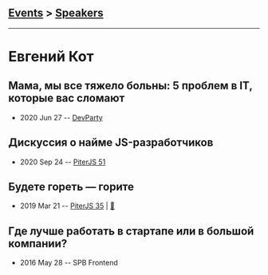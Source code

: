 ## [Events](../README.md) > [Speakers](../speakers.md)
---

# Евгений Кот

## Мама, мы все тяжело больны: 5 проблем в IT, которые вас сломают
- 2020 Jun 27 -- [DevParty](https://www.youtube.com/watch?v=MscM6ciVFdA)    
## Дискуссия о найме JS-разработчиков
- 2020 Sep 24 -- [PiterJS 51](https://www.youtube.com/watch?v=MJsTZP9Fu-0)    
## Будете гореть — горите
- 2019 Mar 21 -- [PiterJS 35](https://www.youtube.com/watch?v=Jnm_BJVxz7E)  | [:notebook:](https://fs.piterjs.org/events/35/kot.pdf)  
## Где лучше работать в стартапе или в большой компании?
- 2016 May 28 -- SPB Frontend    
